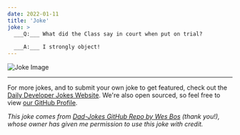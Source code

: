 ```yaml
---
date: 2022-01-11
title: 'Joke'
joke: >
  ___Q:___ What did the Class say in court when put on trial?
  
  ___A:___ I strongly object!
---
```



![Joke Image](https://private.xtrp.io/projects/DailyDeveloperJokes/public_image_server/images/5e12592cb43a5.png)

---

For more jokes, and to submit your own joke to get featured, check out the [Daily Developer Jokes Website](https://dailydeveloperjokes.github.io/). We're also open sourced, so feel free to view [our GitHub Profile](https://github.com/dailydeveloperjokes).


_This joke comes from [Dad-Jokes GitHub Repo by Wes Bos](https://github.com/wesbos/dad-jokes) (thank you!), whose owner has given me permission to use this joke with credit._

<!--
Joke text:
**Q:** What did the Class say in court when put on trial?

**A:** I strongly object!
 -->


